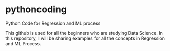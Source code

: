 # pythoncoding
Python Code for Regression and ML process

This github is used for all the beginners who are studying Data Science. 
In this repository, I will be sharing examples for all the concepts in Regression and ML Process.
